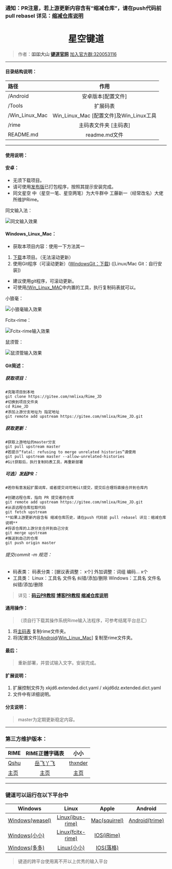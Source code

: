 ### 通知：PR注意，若上游更新内容含有“缩减仓库”，请在push代码前pull rebasel 详见：[缩减仓库说明][908]

<h1 style="text-align:center"><center>星空键道</center></h1> 

>作者：**吅吅大山** [**键道官网**][904] [加入官方群:320053116][903]

---
#### 目录结构说明：

| 路径 | 作用
| :-------------|:-------------: |
| /Android | 安卓版本[配置文件] |
| /Tools | 扩展码表 |
| /Win_Linux_Mac | Win_Linux_Mac [配置文件]及Win_Linux工具|
| /rime | 主码表文件夹 [主码表] |
| README.md | readme.md文件 |

---
#### 使用说明：

#### 安卓：
* 无须下载项目。
* 请可使用[发布版][208]已打包程序，按照其提示安装完成。
* 同文星空 中（星空一笔、星空两笔）为大牛群中 工藤新一（经常改名）大佬所维护Rime。

同文输入法：

![同文输入效果](https://gitee.com/uploads/images/2018/0202/192524_07b99b96_1362709.jpeg "同文.jpg")

#### Windows_Linux_Mac：
* 获取本项目内容：使用一下方法其一
1. [下载][209]本项目。（无法滚动更新）
2. 使用Git程序（可滚动更新）([WindowsGit：下载][905]) ([Linux/Mac Git：自行安装])
* 建议使用git程序，可滚动更新。
* 可使用[/Win_Linux_MAC][210]中内置的工具，执行复制码表就可以。

小狼毫：

![小狼毫输入效果](https://gitee.com/uploads/images/2018/0202/192157_9ce8b742_1362709.png "小狼毫.png")

Fcitx-rime：

![Fcitx-rime输入效果](https://gitee.com/uploads/images/2018/0203/225102_eb77f6dc_1362709.png "Fcitx-rime.png")

鼠须管：

![鼠须管输入效果](https://gitee.com/uploads/images/2018/0208/175654_2f566986_1362709.png "鼠须管.png")
#### Git简述：
##### 获取项目：
```
#克隆项目到本地
git clone https://gitee.com/nmlixa/Rime_JD
#切换到项目文件夹
cd Rime_JD
#添加上游分支地址为 指定地址
git remote add upstream https://gitee.com/nmlixa/Rime_JD.git
```
##### 获取更新：
```
#获取上游地址的master分支
git pull upstream master
#若提示“fatal: refusing to merge unrelated histories”请使用
git pull upstream master --allow-unrelated-histories
#Git获取后，执行复制码表工具，再重新部署
```
##### 可选）发起PR：
```
#若你有意发起扩展词库，或者提交词可用Git提交，提交后合理将直接合并到仓库内

#创建远程仓库，指向 PR 提交者的仓库
git remote add upstream https://gitee.com/nmlixa/Rime_JD.git
#从该远程仓库拉取代码
git fetch upstream
**如果上游更新内容含有 缩减仓库历史，请在push 代码前 pull rebasel 详见：缩减仓库说明**
#将该仓库的上游分支合并到自己分支
git merge upstream
#推送到自己的仓库
git push origin master
```
###### 提交commit -m 规范：
* 码表类：
码表分类：[据议表调整： x个] 外加调整：词组 编码... x个
* 工具类：
Linux：工具名 文件名 纠错/添加/删除
Windows：工具名 文件名 纠错/添加/删除

>详见：**[码云PR教程][907] [博客PR教程][906] [缩减仓库说明][908]**

#### 通用操作：
> （须自行下载其操作系统Rime输入法程序，可参考结尾平台总汇）
1. 将[主码表][211] 复制rime文件夹。
2. 将[配置文件][[Android][212]/[Win_Linux_Mac][210]] 复制至rime文件夹。

#### 最后：
> 重新部署，并尝试输入文字。安装完成。

#### 扩展说明：
1. 扩展控制文件为 xkjd6.extended.dict.yaml / xkjd6dz.extended.dict.yaml
2. 文件中有详细说明。

#### 分支说明：
> master为定期更新稳定内容。
---
### 第三方维护版本：

| RIME | RIME正體字碼表 | 小小 | 
| ------------- |:-------------:|:-------------:|
| [Qshu][204] | [岳飞丫飞][207] | [thxnder][206] |
| [主页][204] | [主页][207] | [主页][205] |
---
### 键道可以运行在以下平台中

| Windows | Linux | Apple | Android
| ------------- |:-------------:|:-------------:|:-----:
| [Windows(weasel)][101] | [Linux(ibus-rime)][104] | [Mac(squirrel)][102] | [Android(trime)][105] 
| [Windows(小小)][203] | [Linux(fcitx-rime)][103] | [IOS(iRime)][106]
| [Windows(多多)][108] | [Linux(小小)][203] | [IOS(落格)][107]


> 键道的跨平台使用离不开以上优秀的输入平台

[998]: https://gitee.com/thxnder/xxjd/tree/master/release "新版本小小键道"
[999]: https://gitee.com/nmlixa/Rime_JD "新版本RIME键道"

[101]: https://github.com/rime/weasel "小狼毫－Rime 輸入法 for Windows"
[102]: https://github.com/rime/squirrel "鼠鬚管－Rime 輸入法 for Mac OS X"
[103]: https://github.com/fcitx/fcitx-rime "fcitx-rime for Linux"
[104]: https://github.com/rime/ibus-rime "ibus-rime for Linux"
[105]: https://github.com/osfans/trime "同文－TRime 輸入法 for Android"
[106]: https://github.com/jimmy54/iRime "iRime 輸入法 for IOS"
[107]: https://im.logcg.com/ "落格输入法 for IOS"
[108]: https://chinput.com/portal.php "多多 for Windows"

[200]: https://github.com/rime "RIME作者地址"
[201]: http://rime.im "rime主页"
[202]: https://github.com/osfans "TRIME作者页面"
[203]: https://github.com/dgod/yong "小小主页"
[204]: https://gitee.com/nmlixa/Rime_JD "Rime键道主页"
[205]: http://xxjd.xyz "小小键道主页"
[206]: https://gitee.com/thxnder "「小小键道」 维护者"
[207]: https://gitee.com/lyserenity/xkjd6 "正体字码表"
[208]: https://gitee.com/nmlixa/Rime_JD/releases "发行页"
[209]: https://gitee.com/nmlixa/Rime_JD/repository/archive/master.zip "Download"
[210]: https://gitee.com/nmlixa/Rime_JD/tree/master/Win_Linux_Mac "/Win_Linux_Mac"
[211]: https://gitee.com/nmlixa/Rime_JD/tree/master/rime "/rime"
[212]: https://gitee.com/nmlixa/Rime_JD/tree/master/Android "Android"

[901]: https://gitee.com/thxnder/xxjd/blob/master/doc/xkjd3.md "星空键道 简明教程"
[902]: http://daniushuangpin.ys168.com "吅吅大山的的网盘"
[903]: https://jq.qq.com/?_wv=1027&k=5sTEYIQ "吅吅大山的QQ群"
[904]: http://xkjd.coding.me "键道官网"
[905]: http://gitforwindows.org "WinGit"
[906]: http://www.ruanyifeng.com/blog/2017/07/pull_request.html "阮一峰PR教程"
[907]: http://git.mydoc.io/?t=180700 "码云PR教程"
[908]: http://git.mydoc.io/?t=83153 "码云缩减仓库说明"